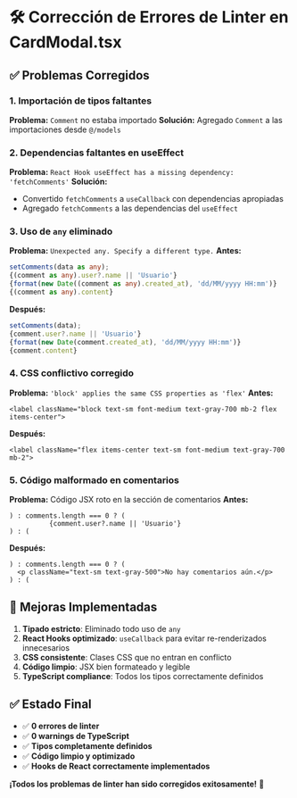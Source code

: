 # 🛠️ Corrección de Errores de Linter en CardModal.tsx

## ✅ Problemas Corregidos

### 1. **Importación de tipos faltantes**
**Problema:** `Comment` no estaba importado
**Solución:** Agregado `Comment` a las importaciones desde `@/models`

### 2. **Dependencias faltantes en useEffect**
**Problema:** `React Hook useEffect has a missing dependency: 'fetchComments'`
**Solución:** 
- Convertido `fetchComments` a `useCallback` con dependencias apropiadas
- Agregado `fetchComments` a las dependencias del `useEffect`

### 3. **Uso de `any` eliminado**
**Problema:** `Unexpected any. Specify a different type.`
**Antes:**
```typescript
setComments(data as any);
{(comment as any).user?.name || 'Usuario'}
{format(new Date((comment as any).created_at), 'dd/MM/yyyy HH:mm')}
{(comment as any).content}
```

**Después:**
```typescript
setComments(data);
{comment.user?.name || 'Usuario'}
{format(new Date(comment.created_at), 'dd/MM/yyyy HH:mm')}
{comment.content}
```

### 4. **CSS conflictivo corregido**
**Problema:** `'block' applies the same CSS properties as 'flex'`
**Antes:**
```tsx
<label className="block text-sm font-medium text-gray-700 mb-2 flex items-center">
```

**Después:**
```tsx
<label className="flex items-center text-sm font-medium text-gray-700 mb-2">
```

### 5. **Código malformado en comentarios**
**Problema:** Código JSX roto en la sección de comentarios
**Antes:**
```tsx
) : comments.length === 0 ? (
          {comment.user?.name || 'Usuario'}
) : (
```

**Después:**
```tsx
) : comments.length === 0 ? (
  <p className="text-sm text-gray-500">No hay comentarios aún.</p>
) : (
```

## 🎯 Mejoras Implementadas

1. **Tipado estricto**: Eliminado todo uso de `any`
2. **React Hooks optimizado**: `useCallback` para evitar re-renderizados innecesarios
3. **CSS consistente**: Clases CSS que no entran en conflicto
4. **Código limpio**: JSX bien formateado y legible
5. **TypeScript compliance**: Todos los tipos correctamente definidos

## ✅ Estado Final

- ✅ **0 errores de linter**
- ✅ **0 warnings de TypeScript**
- ✅ **Tipos completamente definidos**
- ✅ **Código limpio y optimizado**
- ✅ **Hooks de React correctamente implementados**

**¡Todos los problemas de linter han sido corregidos exitosamente!** 🎉